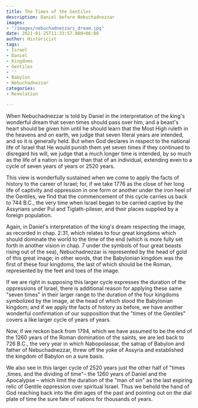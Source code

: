 ```yaml
---
title: The Times of the Gentiles
description: Daniel before Nebuchadnezzar
images:
- "/images/nebuchadnezzars_dream.jpg"
date: 2021-01-25T11:33:57.000+06:00
author: Historicist
tags:
- Israel
- Daniel
- Kingdoms
- Gentiles
- ''
- Babylon
- Nebuchadnezzar
categories:
- Revelation

---
```

When Nebuchadnezzar is told by Daniel in the interpretation of the king's wonderful dream that seven times should pass over him, and a beast's heart should be given him until he should learn that the Most High ruleth in the heavens and on earth, we judge that seven literal years are intended, and so it is generally held. But when God declares in respect to the national life of Israel that He would punish them yet seven times if they continued to disregard his will, we judge that a much longer time is intended, by so much as the life of a nation is longer than that of an individual, extending even to a cycle of seven years of years or 2520 years.

This view is wonderfully sustained when we come to apply the facts of history to the career of Israel; for, if we take 1776 as the close of her long life of captivity and oppression in one form or another under the iron heel of the Gentiles, we find that the commencement of this cycle carries us back to 744 B.C., the very time when Israel began to be carried captive by the Assyrians under Pul and Tiglath-pileser, and their places supplied by a foreign population.

Again, in Daniel's interpretation of the king's dream respecting the image, as recorded in chap. 2:31, which relates to four great kingdoms which should dominate the world to the time of the end (which is more fully set forth in another vision in chap. 7 under the symbols of four great beasts rising out of the sea), Nebuchadnezzar is represented by the head of gold of this great image; in other words, that the Babylonian kingdom was the first of these four kingdoms, the last of which should be the Roman, represented by the feet and toes of the image.

If we are right in supposing this larger cycle expresses the duration of the oppressions of Israel, there is additional reason for applying these same "seven times" in their larger range to the duration of the four kingdoms symbolized by the image, at the head of which stood the Babylonian kingdom; and if we apply the facts of history as before, we have another wonderful confirmation of our supposition that the "times of the Gentiles" covers a like larger cycle of years of years.

Now, if we reckon back from 1794, which we have assumed to be the end of the 1260 years of the Roman domination of the saints, we are led back to 726 B.C., the very year in which Nabopolassar, the satrap of Babylon and father of Nebuchadnezzar, threw off the yoke of Assyria and established the kingdom of Babylon on a sure basis.

We also see in this larger cycle of 2520 years just the other half of "times ,times, and the dividing of time"– the 1260 years of Daniel and the Apocalypse – which limit the duration of the "man of sin" as the last expiring relic of Gentile oppression over spiritual Israel. Thus we behold the hand of God reaching back into the dim ages of the past and pointing out on the dial plate of time the sure fate of nations for thousands of years.